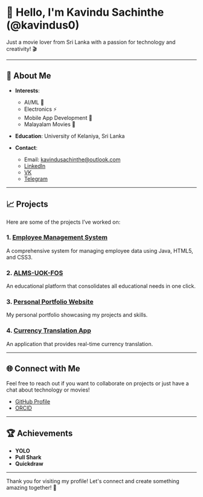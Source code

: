 # 👋 Hello, I'm Kavindu Sachinthe (@kavindus0)

Just a movie lover from Sri Lanka with a passion for technology and creativity! 🎬

---

## 🌟 About Me

- **Interests**:
  - AI/ML 🤖
  - Electronics ⚡
  - Mobile App Development 📱
  - Malayalam Movies 🎥

- **Education**: University of Kelaniya, Sri Lanka

- **Contact**: 
  - Email: [kavindusachinthe@outlook.com](mailto:kavindusachinthe@outlook.com)
  - [LinkedIn](https://www.linkedin.com/in/kavindus)
  - [VK](https://m.vk.com/kavindus/)
  - [Telegram](https://t.me/kavindus0)

---

## 📈 Projects

Here are some of the projects I’ve worked on:

### 1. [Employee Management System](https://github.com/kavindus0/EmployeeManagementSystemJava)
A comprehensive system for managing employee data using Java, HTML5, and CSS3.

### 2. [ALMS-UOK-FOS](https://github.com/kavindus0/ALMS-UOK-FOS)
An educational platform that consolidates all educational needs in one click.

### 3. [Personal Portfolio Website](https://kavindus0.github.io/)
My personal portfolio showcasing my projects and skills.

### 4. [Currency Translation App](https://github.com/kavindus0/ticker)
An application that provides real-time currency translation.

---

## 🌐 Connect with Me

Feel free to reach out if you want to collaborate on projects or just have a chat about technology or movies!

- [GitHub Profile](https://github.com/kavindus0)
- [ORCID](https://orcid.org/0009-0002-6813-3099)

---

## 🏆 Achievements

- **YOLO**
- **Pull Shark**
- **Quickdraw**

---

Thank you for visiting my profile! Let's connect and create something amazing together! 🚀
